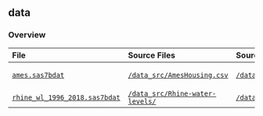 ## data

### Overview

<table>

<thead>
<tr>
<th align="left">File</th>
<th align="left">Source Files</th>
<th align="left">Source Code</th>
</tr>
</thead>

<tbody>

<!-- ames.sas7bdat --> 
<tr>

<!-- * File -->
<td align="left">
<code><a target="_blank" rel="noopener noreferrer" href="https://github.com/j-honnacker/data-viz-SAS/blob/master/data/ames.sas7bdat">
ames.sas7bdat
</a></code>
</td>

<!-- * Source Files -->
<td align="left">
<code><a target="_blank" rel="noopener noreferrer" href="https://github.com/j-honnacker/data-viz-SAS/blob/master/data_src/AmesHousing.csv">
/data_src/AmesHousing.csv
</a></code>
</td>

<!-- * Source Code -->
<td align="left">
<code><a target="_blank" rel="noopener noreferrer" href="https://github.com/j-honnacker/data-viz-SAS/blob/master/dataprep_ames.sas">
/dataprep_ames.sas
</a></code>
</td>

</tr>


<!-- rhine_wl_1996_2018.sas7bdat --> 
<tr>

<!-- * File -->
<td align="left">
<code><a target="_blank" rel="noopener noreferrer" href="https://github.com/j-honnacker/data-viz-SAS/blob/master/data/rhine_wl_1996_2018.sas7bdat">
rhine_wl_1996_2018.sas7bdat
</a></code>
</td>

<!-- * Source Files -->
<td align="left">
<code><a target="_blank" rel="noopener noreferrer" href="https://github.com/j-honnacker/data-viz-SAS/blob/master/data_src/Rhine-water-levels/">
/data_src/Rhine-water-levels/
</a></code>
</td>

<!-- * Source Code -->
<td align="left">
<code><a target="_blank" rel="noopener noreferrer" href="https://github.com/j-honnacker/data-viz-SAS/blob/master/dataprep_rhine.sas">
/dataprep_rhine.sas
</a></code>
</td>

</tr>


</tbody>

</table>
